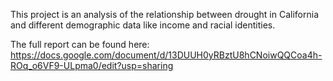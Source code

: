 This project is an analysis of the relationship between drought in California and different demographic data like income and racial identities. 

The full report can be found here: https://docs.google.com/document/d/13DUUH0yRBztU8hCNoiwQQCoa4h-ROq_o6VF9-ULpma0/edit?usp=sharing 
